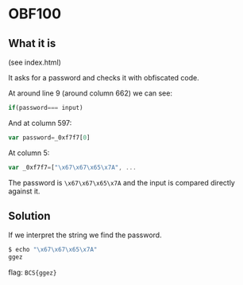 # OBF100

## What it is

(see index.html)

It asks for a password and checks it with obfiscated code.

At around line 9 (around column 662) we can see:
```js
if(password=== input)
```

And at column 597:
```js
var password=_0xf7f7[0]
```

At column 5:
```js
var _0xf7f7=["\x67\x67\x65\x7A", ...
```

The password is ```\x67\x67\x65\x7A``` and the input is compared directly against it.

## Solution

If we interpret the string we find the password.

```bash
$ echo "\x67\x67\x65\x7A"
ggez
```

flag: ```BCS{ggez}```
